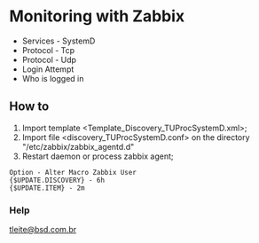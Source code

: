 # Monitoring with Zabbix

* Services - SystemD
* Protocol - Tcp
* Protocol - Udp
* Login Attempt
* Who is logged in


## How to

1) Import template <Template_Discovery_TUProcSystemD.xml>;
2) Import file <discovery_TUProcSystemD.conf> on the directory "/etc/zabbix/zabbix_agentd.d"
3) Restart daemon or process zabbix agent;

```
Option - Alter Macro Zabbix User
{$UPDATE.DISCOVERY} - 6h
{$UPDATE.ITEM} - 2m
```

### Help
tleite@bsd.com.br
